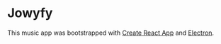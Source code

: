 # Jowyfy

This music app was bootstrapped with [Create React App](https://github.com/facebook/create-react-app) and [Electron](https://www.electronjs.org/).

